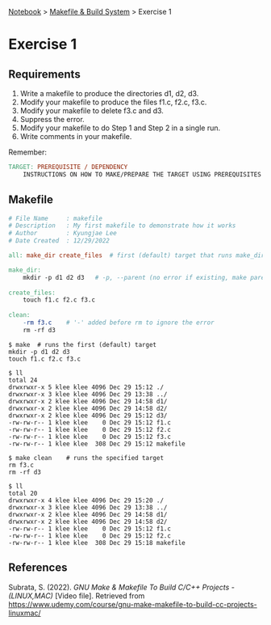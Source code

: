 <a href="../">Notebook</a> > <a href="./">Makefile & Build System</a> > Exercise 1

# Exercise 1



## Requirements

1. Write a makefile to produce the directories d1, d2, d3.
2. Modify your makefile to produce the files f1.c, f2.c, f3.c.
3. Modify your makefile to delete f3.c and d3.
4. Suppress the error.
5. Modify your makefile to do Step 1 and Step 2 in a single run.
6. Write comments in your makefile.

Remember:

```makefile
TARGET: PREREQUISITE / DEPENDENCY										# Rule (optional)
	INSTRUCTIONS ON HOW TO MAKE/PREPARE THE TARGET USING PREREQUISITES	# Recipe (optional)
```



## Makefile

```makefile
# File Name		: makefile
# Description	: My first makefile to demonstrate how it works
# Author		: Kyungjae Lee
# Date Created	: 12/29/2022

all: make_dir create_files	# first (default) target that runs make_dir, create_files at once

make_dir:
	mkdir -p d1 d2 d3	# -p, --parent (no error if existing, make parent directories as needed)
	
create_files:
	touch f1.c f2.c f3.c
	
clean:
	-rm f3.c	# '-' added before rm to ignore the error
	rm -rf d3
```

```shell
$ make	# runs the first (default) target
mkdir -p d1 d2 d3
touch f1.c f2.c f3.c

$ ll
total 24
drwxrwxr-x 5 klee klee 4096 Dec 29 15:12 ./
drwxrwxr-x 3 klee klee 4096 Dec 29 13:38 ../
drwxrwxr-x 2 klee klee 4096 Dec 29 14:58 d1/
drwxrwxr-x 2 klee klee 4096 Dec 29 14:58 d2/
drwxrwxr-x 2 klee klee 4096 Dec 29 15:12 d3/
-rw-rw-r-- 1 klee klee    0 Dec 29 15:12 f1.c
-rw-rw-r-- 1 klee klee    0 Dec 29 15:12 f2.c
-rw-rw-r-- 1 klee klee    0 Dec 29 15:12 f3.c
-rw-rw-r-- 1 klee klee  308 Dec 29 15:12 makefile

$ make clean	# runs the specified target
rm f3.c	
rm -rf d3

$ ll
total 20
drwxrwxr-x 4 klee klee 4096 Dec 29 15:20 ./
drwxrwxr-x 3 klee klee 4096 Dec 29 13:38 ../
drwxrwxr-x 2 klee klee 4096 Dec 29 14:58 d1/
drwxrwxr-x 2 klee klee 4096 Dec 29 14:58 d2/
-rw-rw-r-- 1 klee klee    0 Dec 29 15:12 f1.c
-rw-rw-r-- 1 klee klee    0 Dec 29 15:12 f2.c
-rw-rw-r-- 1 klee klee  308 Dec 29 15:18 makefile
```





## References

Subrata, S. (2022). *GNU Make & Makefile To Build C/C++ Projects - (LINUX,MAC)* [Video file]. Retrieved from  https://www.udemy.com/course/gnu-make-makefile-to-build-cc-projects-linuxmac/

